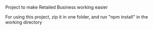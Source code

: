 Project to make Retailed Business working easier

For using this project, zip it in one folder, and run "npm install" in the working directory